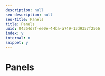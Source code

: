 ```yaml
---
description: null
seo-description: null
seo-title: Panels
title: Panels
uuid: 04354d7f-ee0e-44ba-a749-13d9357f2566
index: y
internal: n
snippet: y
---
```


# Panels


